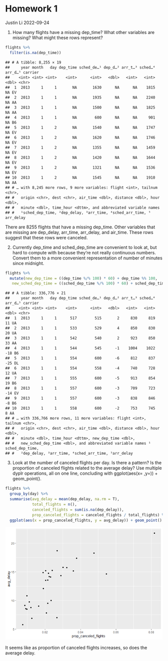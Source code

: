 Homework 1
================
Justin Li
2022-09-24

1.  How many flights have a missing dep_time? What other variables are
    missing? What might these rows represent?

``` r
flights %>%
  filter(is.na(dep_time))
```

    ## # A tibble: 8,255 × 19
    ##     year month   day dep_time sched_de…¹ dep_d…² arr_t…³ sched…⁴ arr_d…⁵ carrier
    ##    <int> <int> <int>    <int>      <int>   <dbl>   <int>   <int>   <dbl> <chr>  
    ##  1  2013     1     1       NA       1630      NA      NA    1815      NA EV     
    ##  2  2013     1     1       NA       1935      NA      NA    2240      NA AA     
    ##  3  2013     1     1       NA       1500      NA      NA    1825      NA AA     
    ##  4  2013     1     1       NA        600      NA      NA     901      NA B6     
    ##  5  2013     1     2       NA       1540      NA      NA    1747      NA EV     
    ##  6  2013     1     2       NA       1620      NA      NA    1746      NA EV     
    ##  7  2013     1     2       NA       1355      NA      NA    1459      NA EV     
    ##  8  2013     1     2       NA       1420      NA      NA    1644      NA EV     
    ##  9  2013     1     2       NA       1321      NA      NA    1536      NA EV     
    ## 10  2013     1     2       NA       1545      NA      NA    1910      NA AA     
    ## # … with 8,245 more rows, 9 more variables: flight <int>, tailnum <chr>,
    ## #   origin <chr>, dest <chr>, air_time <dbl>, distance <dbl>, hour <dbl>,
    ## #   minute <dbl>, time_hour <dttm>, and abbreviated variable names
    ## #   ¹​sched_dep_time, ²​dep_delay, ³​arr_time, ⁴​sched_arr_time, ⁵​arr_delay

There are 8255 flights that have a missing dep_time. Other variables
that are missing are dep_delay, arr_time, arr_delay, and air_time. These
rows suggest that these rows were canceled.

2.  Currently dep_time and sched_dep_time are convenient to look at, but
    hard to compute with because they’re not really continuous numbers.
    Convert them to a more convenient representation of number of
    minutes since midnight.

``` r
flights %>%
  mutate(new_dep_time = ((dep_time %/% 100) * 60) + dep_time %% 100,
   new_sched_dep_time = ((sched_dep_time %/% 100) * 60) + sched_dep_time %% 100)
```

    ## # A tibble: 336,776 × 21
    ##     year month   day dep_time sched_de…¹ dep_d…² arr_t…³ sched…⁴ arr_d…⁵ carrier
    ##    <int> <int> <int>    <int>      <int>   <dbl>   <int>   <int>   <dbl> <chr>  
    ##  1  2013     1     1      517        515       2     830     819      11 UA     
    ##  2  2013     1     1      533        529       4     850     830      20 UA     
    ##  3  2013     1     1      542        540       2     923     850      33 AA     
    ##  4  2013     1     1      544        545      -1    1004    1022     -18 B6     
    ##  5  2013     1     1      554        600      -6     812     837     -25 DL     
    ##  6  2013     1     1      554        558      -4     740     728      12 UA     
    ##  7  2013     1     1      555        600      -5     913     854      19 B6     
    ##  8  2013     1     1      557        600      -3     709     723     -14 EV     
    ##  9  2013     1     1      557        600      -3     838     846      -8 B6     
    ## 10  2013     1     1      558        600      -2     753     745       8 AA     
    ## # … with 336,766 more rows, 11 more variables: flight <int>, tailnum <chr>,
    ## #   origin <chr>, dest <chr>, air_time <dbl>, distance <dbl>, hour <dbl>,
    ## #   minute <dbl>, time_hour <dttm>, new_dep_time <dbl>,
    ## #   new_sched_dep_time <dbl>, and abbreviated variable names ¹​sched_dep_time,
    ## #   ²​dep_delay, ³​arr_time, ⁴​sched_arr_time, ⁵​arr_delay

3.  Look at the number of canceled flights per day. Is there a pattern?
    Is the proportion of canceled flights related to the average delay?
    Use multiple dyplr operations, all on one line, concluding with
    ggplot(aes(x= ,y=)) + geom_point().

``` r
flights %>%
  group_by(day) %>%
  summarise(avg_delay = mean(dep_delay, na.rm = T),
            total_flights = n(),
            canceled_flights = sum(is.na(dep_delay)),
            prop_canceled_flights = canceled_flights / total_flights) %>%
  ggplot(aes(x = prop_canceled_flights, y = avg_delay)) + geom_point()
```

![](README_files/figure-gfm/unnamed-chunk-3-1.png)<!-- -->

It seems like as proportion of canceled flights increases, so does the
average delay.
